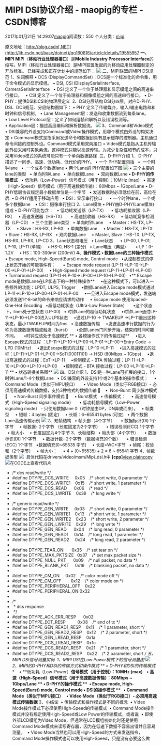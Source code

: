 # MIPI DSI协议介绍 - maopig的专栏 - CSDN博客
2017年01月21日 14:29:07[maopig](https://me.csdn.net/maopig)阅读数：550
个人分类：[mipi](https://blog.csdn.net/maopig/article/category/6690887)
                
原文地址：http://blog.csdn[.NET](http://lib.csdn.net/base/dotnet)/qq160816/article/details/19555957
**一、MIPI**
**MIPI**（**移动行业处理器接口**）是**Mobile Industry Processor Interface**的缩写。MIPI（移动行业处理器接口）是MIPI联盟发起的为移动应用处理器制定的开放标准。
已经完成和正在计划中的规范如下：
![](https://img-blog.csdn.net/20130622154012875?watermark/2/text/aHR0cDovL2Jsb2cuY3Nkbi5uZXQvc2hlbjkyNA==/font/5a6L5L2T/fontsize/400/fill/I0JBQkFCMA==/dissolve/70/gravity/Center)
二、MIPI联盟的MIPI DSI规范
1、名词解释
• DCS (DisplayCommandSet)：DCS是一个标准化的命令集，用于命令模式的显示模组。
• DSI, CSI (DisplaySerialInterface, CameraSerialInterface
  • DSI 定义了一个位于处理器和显示模组之间的高速串行接口。
  • CSI 定义了一个位于处理器和摄像模组之间的高速串行接口。
• D-PHY：提供DSI和CSI的物理层定义
 2、DSI分层结构
DSI分四层，对应D-PHY、DSI、DCS规范、分层结构图如下：
• PHY 定义了传输媒介，输入/输出电路和和时钟和信号机制。
• Lane Management层：发送和收集数据流到每条lane。
• Low Level Protocol层：定义了如何组帧和解析以及错误检测等。
• Application层：描述高层编码和解析数据流。
![](https://img-blog.csdn.net/20130620211441843?watermark/2/text/aHR0cDovL2Jsb2cuY3Nkbi5uZXQvc2hlbjkyNA==/font/5a6L5L2T/fontsize/400/fill/I0JBQkFCMA==/dissolve/70/gravity/Center)
3、Command和Video模式
• DSI兼容的外设支持Command或Video操作模式，用哪个模式由外设的构架决定
• Command模式是指采用发送命令和数据到具有显示缓存的控制器。主机通过命令间接的控制外设。Command模式采用双向接口
• Video模式是指从主机传输到外设采用时实象素流。这种模式只能以高速传输。为减少复杂性和节约成本，只采用Video模式的系统可能只有一个单向数据路径
 三、D-PHY介绍
1、 D-PHY 描述了一同步、高速、低功耗、低代价的PHY。
• 一个 PHY配置包括
  •  一个时钟lane
  •  一个或多个数据lane
• 两个Lane的 PHY配置如下图
![](https://img-blog.csdn.net/20130622162539312?watermark/2/text/aHR0cDovL2Jsb2cuY3Nkbi5uZXQvc2hlbjkyNA==/font/5a6L5L2T/fontsize/400/fill/I0JBQkFCMA==/dissolve/70/gravity/Center)
• 三个主要的lane的类型
  • 单向时钟Lane
  • 单向数据Lane
  • 双向数据Lane
**• D-PHY的传输模式**
  • 低功耗（Low-Power）信号模式（用于控制）：10MHz (max)
  • 高速（High-Speed）信号模式（用于高速数据传输）：80Mbps ~ 1Gbps/Lane
• D-PHY低层协议规定最小数据单位是一个字节
  • 发送数据时必须低位在前，高位在后.
• D-PHY适用于移动应用
  • DSI：显示串行接口
     • 一个时钟lane，一个或多个数据lane 
  • CSI：摄像串行接口
2、Lane模块
• PHY由D-PHY(Lane模块)组成
• D-PHY可能包含：
  • 低功耗发送器（LP-TX） 
  • 低功耗接收器（LP-RX）
  • 高速发送器（HS-TX）  
  • 高速接收器（HS-RX）
  • 低功耗竞争检测器（LP-CD）
• 三个主要lane类型
  • 单向时钟Lane
    • Master：HS-TX, LP-TX
    • Slave：HS-RX, LP-RX
  • 单向数据Lane
    • Master：HS-TX, LP-TX
    • Slave：HS-RX, LP-RX
  • 双向数据Lane
    • Master, Slave：HS-TX, LP-TX, HS-RX, LP-RX, LP-CD
3、Lane状态和电压
  • Lane状态 
    • LP-00, LP-01, LP-10, LP-11 (单端)
    • HS-0, HS-1 (差分)
  • Lane电压（典型） 
    • LP：0-1.2V
    • HS：100-300mV (200mV)
**4、操作模式**
**• 数据Lane的三种操作模式**
    • Escape mode, High-Speed(Burst) mode, Control mode
  •从控制模式的停止状态开始的可能事件有： 
    • Escape mode request (LP-11→LP-10→LP-00→LP-01→LP-00)
    • High-Speed mode request (LP-11→LP-01→LP-00)
    • Turnaround request (LP-11→LP-10→LP-00→LP-10→LP-00)
  •** Escape mode是数据Lane在LP状态下的一种特殊操作**
    •在这种模式下，可以进入一些额外的功能：LPDT, ULPS, Trigger
    •数据Lane进入Escape mode模式通过LP-11→LP-10→LP-00→LP-01→LP-00
    •一旦进入Escape mode模式，发送端必须发送1个8-bit的命令来响应请求的动作
    • Escape mode 使用Spaced-One-Hot Encoding
  •超低功耗状态（Ultra-Low Power State）
    •这个状态下，lines处于空状态 (LP-00)
  • 时钟Lane的超低功耗状态
    •时钟Lane通过LP-11→LP-10→LP-00进入ULPS状态
    •通过LP-10 → TWAKEUP →LP-11退出这种状态，最小TWAKEUP时间为1ms
  • 高速数据传输
    •发送高速串行数据的行为称为高速数据传输或触发（burst）
    •全部Lanes门同步开始，结束的时间可能不同。
    •时钟应该处于高速模式
** • 各模操作式下的传输过程**
    •进入Escape模式的过程 ：LP-11→LP-10→LP-00→LP-01→LP-00→Entry Code → LPD (10MHz)
    •退出Escape模式的过程：LP-10→LP-11
    •进入高速模式的过程：LP-11→LP-01→LP-00→SoT(00011101) → HSD (80Mbps ~ 1Gbps)
    •退出高速模式的过程：EoT→LP-11
    •控制模式 - BTA 传输过程：LP-11→LP-10→LP-00→LP-10→LP-00
    •控制模式 - BTA 接收过程：LP-00→LP-10→LP-11
** • 状态转换关系图**
![](https://img-blog.csdn.net/20130622155037968?watermark/2/text/aHR0cDovL2Jsb2cuY3Nkbi5uZXQvc2hlbjkyNA==/font/5a6L5L2T/fontsize/400/fill/I0JBQkFCMA==/dissolve/70/gravity/Center)
四、DSI介绍
1、DSI是一种Lane可扩展的接口，1个时钟Lane/1-4个数据Lane
  • DSI兼容的外设支持1个或2个基本的操作模式：
    • Command Mode（类似于MPU接口）
    • Video Mode（类似于RGB接口）- 必须用高速模式传输数据，支持3种格式的数据传输
    •  Non-Burst 同步脉冲模式
     • Non-Burst 同步事件模式
     • Burst模式
  • 传输模式：
    • 高速信号模式（High-Speed signaling mode）
    • 低功耗信号模式（Low-Power signaling mode） - 只使用数据lane 0（时钟是由DP，DN异或而来）。
  • 帧类型
    • 短帧：4 bytes (固定)
    • 长帧：6~65541 bytes (可变)  
• 两个数据Lane高速传输示例
![](https://img-blog.csdn.net/20130622163411468?watermark/2/text/aHR0cDovL2Jsb2cuY3Nkbi5uZXQvc2hlbjkyNA==/font/5a6L5L2T/fontsize/400/fill/I0JBQkFCMA==/dissolve/70/gravity/Center)
2、短帧结构
  • 帧头部（4个字节）
    • 数据标识(DI) 1个字节
    • 帧数据- 2个字节 （长度固定为2个字节）
    • 错误检测(ECC) 1个字节
  • 帧大小
    • 长度固定为4个字节
3、长帧结构
  • 帧头部（4个字节）
    • 数据标识(DI) 1个字节
    • 数据计数- 2个字节 （数据填充的个数）
    • 错误检测(ECC) 1个字节
  •数据填充(0~65535 字节)
    • 长度=WC*字节
  • 帧尾：校验和（2个字节）
  • 帧大小：
    • 4 + (0~65535) + 2 = 6 ~ 65541 字节
4、帧数据类型
![](https://img-blog.csdn.net/20130622143300484?watermark/2/text/aHR0cDovL2Jsb2cuY3Nkbi5uZXQvc2hlbjkyNA==/font/5a6L5L2T/fontsize/400/fill/I0JBQkFCMA==/dissolve/70/gravity/Center)
 具体代码在drivers/video/msm/Mipi_dsi.h中
**[cpp]**[view plain](http://blog.csdn.net/longxiaowu/article/details/24410021#)[copy](http://blog.csdn.net/longxiaowu/article/details/24410021#)![在CODE上查看代码片](https://code.csdn.net/assets/CODE_ico.png)[](https://code.csdn.net/snippets/327307/fork)
- /* dcs read/write */
- #define DTYPE_DCS_WRITE     0x05    /* short write, 0 parameter */
- #define DTYPE_DCS_WRITE1    0x15    /* short write, 1 parameter */
- #define DTYPE_DCS_READ      0x06    /* read */
- #define DTYPE_DCS_LWRITE    0x39    /* long write */
- 
- /* generic read/write */
- #define DTYPE_GEN_WRITE     0x03    /* short write, 0 parameter */
- #define DTYPE_GEN_WRITE1    0x13    /* short write, 1 parameter */
- #define DTYPE_GEN_WRITE2    0x23    /* short write, 2 parameter */
- #define DTYPE_GEN_LWRITE    0x29    /* long write */
- #define DTYPE_GEN_READ      0x04    /* long read, 0 parameter */
- #define DTYPE_GEN_READ1     0x14    /* long read, 1 parameter */
- #define DTYPE_GEN_READ2     0x24    /* long read, 2 parameter */
- 
- #define DTYPE_TEAR_ON       0x35    /* set tear on */
- #define DTYPE_MAX_PKTSIZE   0x37    /* set max packet size */
- #define DTYPE_NULL_PKT      0x09    /* null packet, no data */
- #define DTYPE_BLANK_PKT     0x19    /* blankiing packet, no data */
- 
- #define DTYPE_CM_ON     0x02    /* color mode off */
- #define DTYPE_CM_OFF        0x12    /* color mode on */
- #define DTYPE_PERIPHERAL_OFF    0x22
- #define DTYPE_PERIPHERAL_ON 0x32
- 
- /*
-  * dcs response
-  */
- #define DTYPE_ACK_ERR_RESP      0x02
- #define DTYPE_EOT_RESP          0x08    /* end of tx */
- #define DTYPE_GEN_READ1_RESP    0x11    /* 1 parameter, short */
- #define DTYPE_GEN_READ2_RESP    0x12    /* 2 parameter, short */
- #define DTYPE_GEN_LREAD_RESP    0x1a
- #define DTYPE_DCS_LREAD_RESP    0x1c
- #define DTYPE_DCS_READ1_RESP    0x21    /* 1 parameter, short */
- #define DTYPE_DCS_READ2_RESP    0x22    /* 2 parameter, short */
五、MIPI DSI信号测量实例
 1、MIPI DSI在Low Power模式下的信号测量图
![](https://img-blog.csdn.net/20130622153005812?watermark/2/text/aHR0cDovL2Jsb2cuY3Nkbi5uZXQvc2hlbjkyNA==/font/5a6L5L2T/fontsize/400/fill/I0JBQkFCMA==/dissolve/70/gravity/Center)
2、MIPI的D-PHY和DSI的传输方式和操作模式
** • D-PHY和DSI的传输模式**
   • **低功耗（Low-Power）**信号模式（用于控制）：10MHz (max)
   • **高速（High-Speed）**信号模式（用于高速数据传输）：80Mbps ~ 1Gbps/Lane
** • D-PHY的操作模式**
**  • Escape mode, High-Speed(Burst) mode, Control mode**
**• DSI的操作模式**
**   • Command Mode（类似于MPU接口）   • Video Mode（类似于RGB接口）- 必须用高速模式传输数据**
3、小结论
 • 传输模式和操作模式是不同的概念
 • Video Mode操作模式下必须使用High-Speed的传输模式
 • Command Mode操作模式并没有规定使用High-Speed或Low Power的传输模式，或者说
 • 即使外部LCD模组为Video Mode，但通常在LCD模组初始化时还是使用Command Mode模式来读写寄存器，因为在低速下数据不容易出错并且容易测量。
 • Video Mode当然也可以用High-Speed的方式来发送指令，Command Mode操作模式也可以使用High-Speed，只是没有必要这么做
